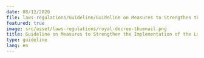 ```yaml
---
date: 08/12/2020
file: laws-regulations/Guideline/Guideline on Measures to Strengthen the Implementation of the Law on Telecommunications.pdf
featured: true
image: src/asset/laws-regulations/royal-decree-thumnail.png
title: Guideline on Measures to Strengthen the Implementation of the Law on Telecommunications
type: guideline
lang: en
---
```

